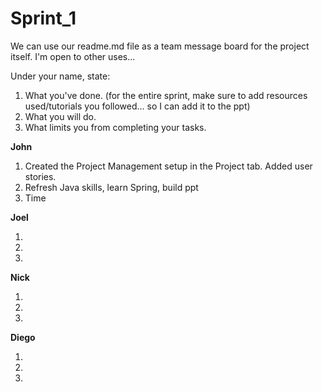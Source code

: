 # Sprint_1
We can use our readme.md file as a team message board for the project itself. I'm open to other uses...

Under your name, state:
<ol>
<li>What you've done. (for the entire sprint, make sure to add resources used/tutorials you followed... so I can add it to the ppt)
<li>What you will do.
<li>What limits you from completing your tasks.
</ol>

<b>John</b>
<ol>
<li>Created the Project Management setup in the Project tab. Added user stories.
<li>Refresh Java skills, learn Spring, build ppt
<li>Time
</ol>

<b>Joel</b>
<ol>
<li>
<li>
<li>
</ol>

<b>Nick</b>
<ol>
<li>
<li>
<li>
</ol>

<b>Diego</b>
<ol>
<li>
<li>
<li>
</ol>
